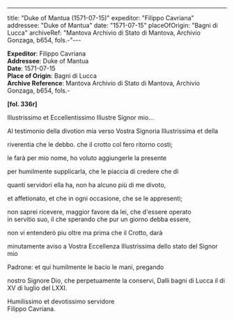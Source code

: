 ---
title: "Duke of Mantua (1571-07-15)"
expeditor: "Filippo Cavriana"
addressee: "Duke of Mantua"
date: "1571-07-15"
placeOfOrigin: "Bagni di Lucca"
archiveRef: "Mantova Archivio di Stato di Mantova, Archivio Gonzaga, b654, fols.-"---

**Expeditor**: Filippo Cavriana  
**Addressee**: Duke of Mantua  
**Date**: 1571-07-15  
**Place of Origin**: Bagni di Lucca  
**Archive Reference**: Mantova Archivio di Stato di Mantova, Archivio Gonzaga, b654, fols.-  


**[fol. 336r]**

Illustrissimo  et Eccellentissimo Illustre Signor  mio...

  
Al testimonio della divotion mia verso Vostra Signoria Illustrissima  et della
            
riverentia che le debbo. che il crotto col fero ritorno costi;
            
le farà per mio nome, ho voluto aggiungerle la presente
            
per humilmente supplicarla, che le piaccia di credere che di
            
quanti servidori ella ha, non ha alcuno più di me divoto,
            
et affetionato, et che in ogni occasione, che se le appresenti;
            
non saprei ricevere, maggior favore da lei, che d'essere operato  
in servitio suo, il che sperando che pur un giorno debba essere,
            
non vi entenderò piu oltre ma prima che il Crotto, darà
            
minutamente aviso a Vostra Eccellenza Illustrissima  dello stato del Signor  mio
            
Padrone: et qui humilmente le bacio le mani, pregando
            
nostro Signore  Dio, che perpetuamente la conservi, Dalli bagni di Lucca il di XV di luglio del LXXI.
        

  
Humilissimo  et devotissimo servidore   
Filippo Cavriana.
        

